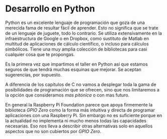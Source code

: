 [//]: # (-*- mode: markdown; coding: utf-8 -*-)

# Desarrollo en Python

Python es un excelente lenguaje de programación que goza de una
merecida fama de resultar fácil de aprender.  Esto no significa que se
trate de un lenguaje de juguete, todo lo contrario.  Se utiliza
extensivamente en la infraestructura de Google o en Dropbox, como
sustituto de Matlab en multitud de aplicaciones de cálculo científico,
o incluso para cálculos simbólicos.  Tiene una muy amplia colección de
bibliotecas para casi cualquier cosa que te propongas.

Es la primera vez que impartimos el taller en Python así que estamos
seguros de que tendrá muchas esquinas que mejorar.  Se aceptan
sugerencias, por supuesto.

A diferencia de los capítulos de C no vamos a desplegar toda la gama
de posibilidades de programación que se ofrecen, sino que nos
limitaremos a la opción que consideramos *mas pitónica* o con mas
futuro.

En general la Raspberry Pi Foundation parece que apoya firmemente la
biblioteca *GPIO Zero* como la forma más intuitiva y directa de
programar aplicaciones con una Raspberry Pi.  Sin embargo no es
suficiente porque en la actualidad no implementa ni mucho menos todas
las capacidades necesarias.  Eso nos lleva a describir otras
alternativas solo en aquellos aspectos que no son cubiertos por *GPIO
Zero*.
